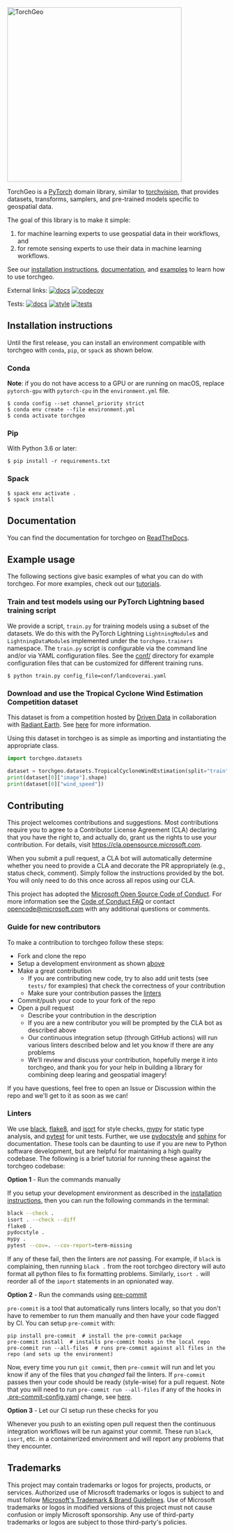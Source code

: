<img src="logo/logo-color.svg" width="400" alt="TorchGeo"/>

TorchGeo is a [PyTorch](https://pytorch.org/) domain library, similar to [torchvision](https://pytorch.org/vision), that provides datasets, transforms, samplers, and pre-trained models specific to geospatial data.

The goal of this library is to make it simple:

1. for machine learning experts to use geospatial data in their workflows, and
2. for remote sensing experts to use their data in machine learning workflows.

See our [installation instructions](#installation-instructions), [documentation](#documentation), and [examples](#example-usage) to learn how to use torchgeo.

External links:
[![docs](https://readthedocs.org/projects/torchgeo/badge/?version=latest)](https://torchgeo.readthedocs.io/en/latest/?badge=latest)
[![codecov](https://codecov.io/gh/microsoft/torchgeo/branch/main/graph/badge.svg?token=oa3Z3PMVOg)](https://codecov.io/gh/microsoft/torchgeo)

Tests:
[![docs](https://github.com/microsoft/torchgeo/actions/workflows/docs.yaml/badge.svg)](https://github.com/microsoft/torchgeo/actions/workflows/docs.yaml)
[![style](https://github.com/microsoft/torchgeo/actions/workflows/style.yaml/badge.svg)](https://github.com/microsoft/torchgeo/actions/workflows/style.yaml)
[![tests](https://github.com/microsoft/torchgeo/actions/workflows/tests.yaml/badge.svg)](https://github.com/microsoft/torchgeo/actions/workflows/tests.yaml)

## Installation instructions

Until the first release, you can install an environment compatible with torchgeo with `conda`, `pip`, or `spack` as shown below.

### Conda

**Note**: if you do not have access to a GPU or are running on macOS, replace `pytorch-gpu` with `pytorch-cpu` in the `environment.yml` file.

```console
$ conda config --set channel_priority strict
$ conda env create --file environment.yml
$ conda activate torchgeo
```

### Pip

With Python 3.6 or later:

```console
$ pip install -r requirements.txt
```

### Spack

```console
$ spack env activate .
$ spack install
```

## Documentation

You can find the documentation for torchgeo on [ReadTheDocs](https://torchgeo.readthedocs.io).

## Example usage

The following sections give basic examples of what you can do with torchgeo. For more examples, check out our [tutorials](https://torchgeo.readthedocs.io/en/latest/tutorials/getting_started.html).

### Train and test models using our PyTorch Lightning based training script

We provide a script, `train.py` for training models using a subset of the datasets. We do this with the PyTorch Lightning `LightningModule`s and `LightningDataModule`s implemented under the `torchgeo.trainers` namespace.
The `train.py` script is configurable via the command line and/or via YAML configuration files. See the [conf/](conf/) directory for example configuration files that can be customized for different training runs.

```console
$ python train.py config_file=conf/landcoverai.yaml
```

### Download and use the Tropical Cyclone Wind Estimation Competition dataset

This dataset is from a competition hosted by [Driven Data](https://www.drivendata.org/) in collaboration with [Radiant Earth](https://www.radiant.earth/). See [here](https://www.drivendata.org/competitions/72/predict-wind-speeds/) for more information.

Using this dataset in torchgeo is as simple as importing and instantiating the appropriate class.

```python
import torchgeo.datasets

dataset = torchgeo.datasets.TropicalCycloneWindEstimation(split="train", download=True)
print(dataset[0]["image"].shape)
print(dataset[0]["wind_speed"])
```


## Contributing

This project welcomes contributions and suggestions.  Most contributions require you to agree to a
Contributor License Agreement (CLA) declaring that you have the right to, and actually do, grant us
the rights to use your contribution. For details, visit https://cla.opensource.microsoft.com.

When you submit a pull request, a CLA bot will automatically determine whether you need to provide
a CLA and decorate the PR appropriately (e.g., status check, comment). Simply follow the instructions
provided by the bot. You will only need to do this once across all repos using our CLA.

This project has adopted the [Microsoft Open Source Code of Conduct](https://opensource.microsoft.com/codeofconduct/).
For more information see the [Code of Conduct FAQ](https://opensource.microsoft.com/codeofconduct/faq/) or
contact [opencode@microsoft.com](mailto:opencode@microsoft.com) with any additional questions or comments.

### Guide for new contributors

To make a contribution to torchgeo follow these steps:

- Fork and clone the repo
- Setup a development environment as shown [above](#installation-instructions)
- Make a great contribution
  - If you are contributing new code, try to also add unit tests (see `tests/` for examples) that check the correctness of your contribution
  - Make sure your contribution passes the [linters](#linters)
- Commit/push your code to your fork of the repo
- Open a pull request
  - Describe your contribution in the description 
  - If you are a new contributor you will be prompted by the CLA bot as described above 
  - Our continuous integration setup (through GitHub actions) will run various linters described below and let you know if there are any problems
  - We'll review and discuss your contribution, hopefully merge it into torchgeo, and thank you for your help in building a library for combining deep learing and geospatial imagery!

If you have questions, feel free to open an Issue or Discussion within the repo and we'll get to it as soon as we can!

### Linters

We use [black](https://github.com/psf/black), [flake8](https://github.com/PyCQA/flake8), and [isort](https://github.com/PyCQA/isort) for style checks, [mypy](https://github.com/python/mypy) for static type analysis, and [pytest](https://github.com/pytest-dev/pytest) for unit tests.
Further, we use [pydocstyle](https://github.com/PyCQA/pydocstyle) and [sphinx](https://github.com/sphinx-doc/sphinx) for documentation. These tools can be daunting to use if you are new to Python software development, but are helpful for maintaining a high quality codebase. The following is a brief tutorial for running these against the torchgeo codebase:

**Option 1** - Run the commands manually

If you setup your development environment as described in the [installation instructions](#installation-instructions), then you can run the following commands in the terminal:
```bash
black --check .
isort . --check --diff
flake8 .
pydocstyle .
mypy .
pytest --cov=. --cov-report=term-missing
```

If any of these fail, then the linters are *not* passing. For example, if `black` is complaining, then running `black .` from the root torchgeo directory will auto format all python files to fix formatting problems. Similarly, `isort .` will reorder all of the `import` statements in an opnionated way.

**Option 2** - Run the commands using [pre-commit](https://pre-commit.com/)

`pre-commit` is a tool that automatically runs linters locally, so that you don't have to remember to run them manually and then have your code flagged by CI. You can setup `pre-commit` with:
```
pip install pre-commit  # install the pre-commit package
pre-commit install  # installs pre-commit hooks in the local repo
pre-commit run --all-files  # runs pre-commit against all files in the repo (and sets up the environment)
```

Now, every time you run `git commit`, then `pre-commit` will run and let you know if any of the files that you *changed* fail the linters. If `pre-commit` passes then your code should be ready (style-wise) for a pull request. Note that you will need to run `pre-commit run --all-files` if any of the hooks in [.pre-commit-config.yaml](.pre-commit-config.yaml) change, see [here](https://pre-commit.com/#4-optional-run-against-all-the-files).

**Option 3** - Let our CI setup run these checks for you

Whenever you push to an existing open pull request then the continuous integration workflows will be run against your commit. These run `black`, `isort`, etc. in a containerized environment and will report any problems that they encounter. 

## Trademarks

This project may contain trademarks or logos for projects, products, or services. Authorized use of Microsoft
trademarks or logos is subject to and must follow
[Microsoft's Trademark & Brand Guidelines](https://www.microsoft.com/en-us/legal/intellectualproperty/trademarks/usage/general).
Use of Microsoft trademarks or logos in modified versions of this project must not cause confusion or imply Microsoft sponsorship.
Any use of third-party trademarks or logos are subject to those third-party's policies.
